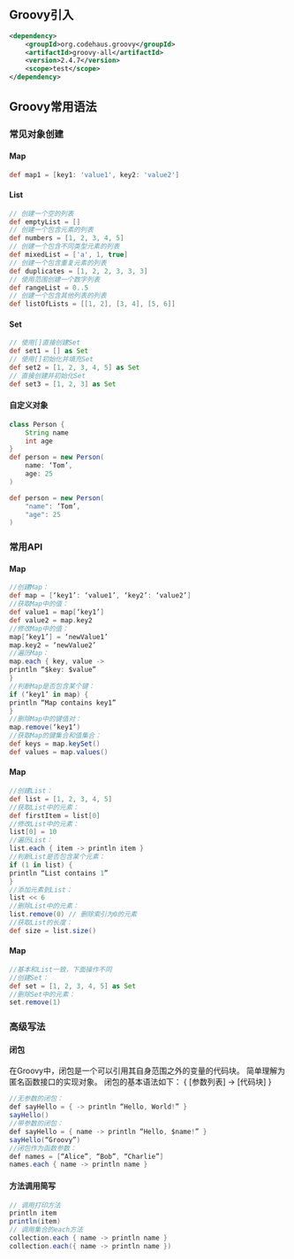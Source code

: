 
## Groovy引入

```xml
<dependency>
    <groupId>org.codehaus.groovy</groupId>
    <artifactId>groovy-all</artifactId>
    <version>2.4.7</version>
    <scope>test</scope>
</dependency>
```

## Groovy常用语法
### 常见对象创建
#### Map
```groovy
def map1 = [key1: 'value1', key2: 'value2']
```

#### List
```groovy
// 创建一个空的列表
def emptyList = []
// 创建一个包含元素的列表
def numbers = [1, 2, 3, 4, 5]
// 创建一个包含不同类型元素的列表
def mixedList = ['a', 1, true]
// 创建一个包含重复元素的列表
def duplicates = [1, 2, 2, 3, 3, 3]
// 使用范围创建一个数字列表
def rangeList = 0..5
// 创建一个包含其他列表的列表
def listOfLists = [[1, 2], [3, 4], [5, 6]]
```

#### Set
```groovy
// 使用[]直接创建Set
def set1 = [] as Set
// 使用[]初始化并填充Set
def set2 = [1, 2, 3, 4, 5] as Set
// 直接创建并初始化Set
def set3 = [1, 2, 3] as Set
```

#### 自定义对象
``` groovy
class Person {
    String name
    int age
}
def person = new Person(
    name: ‘Tom’, 
    age: 25
)

def person = new Person(
    "name": ‘Tom’, 
    "age": 25
)
```

### 常用API
#### Map
```groovy
//创建Map：
def map = [‘key1’: ‘value1’, ‘key2’: ‘value2’]
//获取Map中的值：
def value1 = map[‘key1’]
def value2 = map.key2
//修改Map中的值：
map[‘key1’] = ‘newValue1’
map.key2 = ‘newValue2’
//遍历Map：
map.each { key, value ->
println “$key: $value”
}
//判断Map是否包含某个键：
if (‘key1’ in map) {
println “Map contains key1”
}
//删除Map中的键值对：
map.remove(‘key1’)
//获取Map的键集合和值集合：
def keys = map.keySet()
def values = map.values()
```

#### Map
```groovy
//创建List：
def list = [1, 2, 3, 4, 5]
//获取List中的元素：
def firstItem = list[0]
//修改List中的元素：
list[0] = 10
//遍历List：
list.each { item -> println item }
//判断List是否包含某个元素：
if (1 in list) {
println “List contains 1”
}
//添加元素到List：
list << 6
//删除List中的元素：
list.remove(0) // 删除索引为0的元素
//获取List的长度：
def size = list.size()
```

#### Map
```groovy
//基本和List一致，下面操作不同
//创建Set：
def set = [1, 2, 3, 4, 5] as Set
//删除Set中的元素：
set.remove(1)
```

### 高级写法

#### 闭包
在Groovy中，闭包是一个可以引用其自身范围之外的变量的代码块。
简单理解为匿名函数接口的实现对象。
闭包的基本语法如下：
{ [参数列表] -> [代码块] }
```java
//无参数的闭包：
def sayHello = { -> println “Hello, World!” }
sayHello()
//带参数的闭包：
def sayHello = { name -> println “Hello, $name!” }
sayHello(“Groovy”)
//闭包作为函数参数：
def names = [“Alice”, “Bob”, “Charlie”]
names.each { name -> println name }
```

#### 方法调用简写
```groovy
// 调用打印方法
println item
println(item)
// 调用集合的each方法
collection.each { name -> println name }
collection.each({ name -> println name })
```
